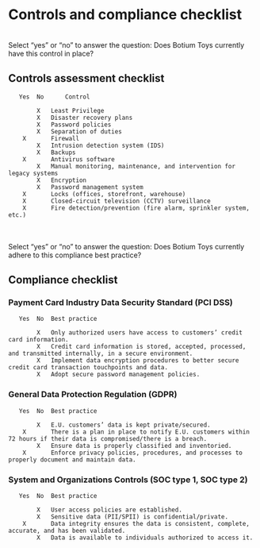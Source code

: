 <h1>Controls and compliance checklist</h1>


</br>Select “yes” or “no” to answer the question: Does Botium Toys currently have this control in place? 

<h2>Controls assessment checklist</h2>


       Yes  No      Control

	        X	Least Privilege
	        X	Disaster recovery plans
        	X	Password policies
	        X	Separation of duties
        X		Firewall
	        X	Intrusion detection system (IDS)
	        X	Backups
        X		Antivirus software
            X	Manual monitoring, maintenance, and intervention for legacy systems
	        X	Encryption
	        X	Password management system
        X		Locks (offices, storefront, warehouse)
        X		Closed-circuit television (CCTV) surveillance
        X		Fire detection/prevention (fire alarm, sprinkler system, etc.)


</br></br>Select “yes” or “no” to answer the question: Does Botium Toys currently adhere to this compliance best practice?

<h2>Compliance checklist</h2>

<h3>Payment Card Industry Data Security Standard (PCI DSS)</h3>


	   Yes	No	Best practice

	        X	Only authorized users have access to customers’ credit card information. 
        	X	Credit card information is stored, accepted, processed, and transmitted internally, in a secure environment.
	        X	Implement data encryption procedures to better secure credit card transaction touchpoints and data. 
	        X	Adopt secure password management policies.


<h3>General Data Protection Regulation (GDPR)</h3>

	   Yes	No	Best practice
   
	        X	E.U. customers’ data is kept private/secured.
        X		There is a plan in place to notify E.U. customers within 72 hours if their data is compromised/there is a breach.
	        X	Ensure data is properly classified and inventoried.
        X		Enforce privacy policies, procedures, and processes to properly document and maintain data.


<h3>System and Organizations Controls (SOC type 1, SOC type 2)</h3> 

	   Yes	No	Best practice
 
	        X	User access policies are established.
	        X	Sensitive data (PII/SPII) is confidential/private.
        X		Data integrity ensures the data is consistent, complete, accurate, and has been validated.
        	X	Data is available to individuals authorized to access it.


